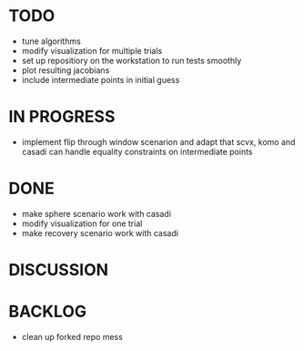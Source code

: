# TODO
- tune algorithms
- modify visualization for multiple trials
- set up repositiory on the workstation to run tests smoothly
- plot resulting jacobians
- include intermediate points in initial guess

# IN PROGRESS
- implement flip through window scenarion and adapt that scvx, komo and casadi can handle equality constraints on intermediate points

# DONE
- make sphere scenario work with casadi
- modify visualization for one trial
- make recovery scenario work with casadi

# DISCUSSION

# BACKLOG
- clean up forked repo mess
